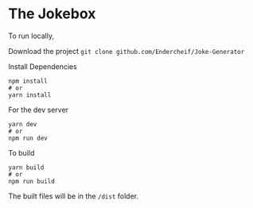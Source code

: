 # The Jokebox

To run locally,


Download the project
`git clone github.com/Endercheif/Joke-Generator`

Install Dependencies
```
npm install
# or
yarn install
```

For the dev server
```
yarn dev
# or
npm run dev
```

To build
```
yarn build
# or
npm run build
```

The built files will be in the `/dist` folder.

